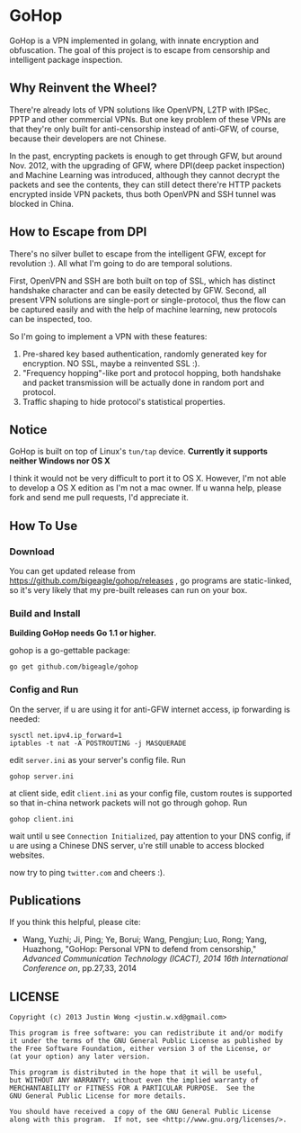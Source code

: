 GoHop
=====
GoHop is a VPN implemented in golang, with innate encryption and obfuscation. The goal of this project is to escape from censorship and
intelligent package inspection.

Why Reinvent the Wheel?
------

There're already lots of VPN solutions like OpenVPN, L2TP with IPSec, PPTP and other commercial VPNs. But one key problem of these VPNs are
that they're only built for anti-censorship instead of anti-GFW, of course, because their developers are not Chinese.

In the past, encrypting packets is enough to get through GFW, but around Nov. 2012, with the upgrading of GFW, where DPI(deep packet
inspection) and Machine Learning was introduced, although they cannot decrypt the packets and see the contents, they can still detect
there're HTTP packets encrypted inside VPN packets, thus both OpenVPN and SSH tunnel was blocked in China.

How to Escape from DPI
------

There's no silver bullet to escape from the intelligent GFW, except for revolution :). All what I'm going to do are temporal solutions.

First, OpenVPN and SSH are both built on top of SSL, which has distinct handshake character and can be easily detected by GFW. Second, all
present VPN solutions are single-port or single-protocol, thus the flow can be captured easily and with the help of machine learning, new
protocols can be inspected, too.

So I'm going to implement a VPN with these features:

1. Pre-shared key based authentication, randomly generated key for encryption. NO SSL, maybe a reinvented SSL :).
2. "Frequency hopping"-like port and protocol hopping, both handshake and packet transmission will be actually done in random port and protocol.
3. Traffic shaping to hide protocol's statistical properties.

Notice
-------

GoHop is built on top of Linux's `tun/tap` device. **Currently it supports neither Windows nor OS X**

I think it would not be very difficult to port it to OS X. However, I'm not able to develop a OS X edition as I'm not a mac owner. If
u wanna help, please fork and send me pull requests, I'd appreciate it.

How To Use
------

### Download

You can get updated release from https://github.com/bigeagle/gohop/releases , go programs are static-linked, so it's very likely that my
pre-built releases can run on your box.

### Build and Install

**Building GoHop needs Go 1.1 or higher.**

gohop is a go-gettable package:

```
go get github.com/bigeagle/gohop
```

### Config and Run

On the server, if u are using it for anti-GFW internet access, ip forwarding is needed:

```
sysctl net.ipv4.ip_forward=1
iptables -t nat -A POSTROUTING -j MASQUERADE
```

edit `server.ini` as your server's config file. Run
```
gohop server.ini
```

at client side, edit `client.ini` as your config file, custom routes is supported so that in-china network packets will not go through gohop. Run
```
gohop client.ini
```
wait until u see `Connection Initialized`, pay attention to your DNS config, if u are using a Chinese DNS server, u're still unable to
access blocked websites.

now try to ping `twitter.com` and cheers :).


Publications
-------

If you think this helpful, please cite:

* Wang, Yuzhi; Ji, Ping; Ye, Borui; Wang, Pengjun; Luo, Rong; Yang, Huazhong, "GoHop: Personal VPN to defend from censorship," 
_Advanced Communication Technology (ICACT), 2014 16th International Conference on_, pp.27,33, 2014


LICENSE
------

```
Copyright (c) 2013 Justin Wong <justin.w.xd@gmail.com>

This program is free software: you can redistribute it and/or modify    
it under the terms of the GNU General Public License as published by    
the Free Software Foundation, either version 3 of the License, or    
(at your option) any later version.    

This program is distributed in the hope that it will be useful,    
but WITHOUT ANY WARRANTY; without even the implied warranty of    
MERCHANTABILITY or FITNESS FOR A PARTICULAR PURPOSE.  See the    
GNU General Public License for more details.    

You should have received a copy of the GNU General Public License    
along with this program.  If not, see <http://www.gnu.org/licenses/>.
```

